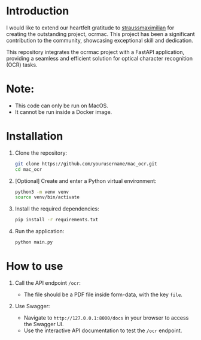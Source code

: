 # Introduction

I would like to extend our heartfelt gratitude to [straussmaximilian](https://github.com/straussmaximilian/ocrmac?tab=readme-ov-file) for creating the outstanding project, ocrmac. This project has been a significant contribution to the community, showcasing exceptional skill and dedication.

This repository integrates the ocrmac project with a FastAPI application, providing a seamless and efficient solution for optical character recognition (OCR) tasks.

# Note:

-   This code can only be run on MacOS.
-   It cannot be run inside a Docker image.

# Installation

1. Clone the repository:

    ```sh
    git clone https://github.com/yourusername/mac_ocr.git
    cd mac_ocr
    ```

2. [Optional] Create and enter a Python virtual environment:

    ```sh
    python3 -m venv venv
    source venv/bin/activate
    ```

3. Install the required dependencies:

    ```sh
    pip install -r requirements.txt
    ```

4. Run the application:
    ```sh
    python main.py
    ```

# How to use

1. Call the API endpoint `/ocr`:

    - The file should be a PDF file inside form-data, with the key `file`.

2. Use Swagger:
    - Navigate to `http://127.0.0.1:8000/docs` in your browser to access the Swagger UI.
    - Use the interactive API documentation to test the `/ocr` endpoint.
